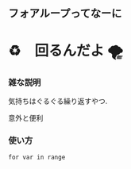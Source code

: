 ## フォアループってなーに

# ♻︎　回るんだよ 🌪

### 雑な説明
気持ちはぐるぐる繰り返すやつ.

意外と便利

### 使い方
```Python3
for var in range
```
